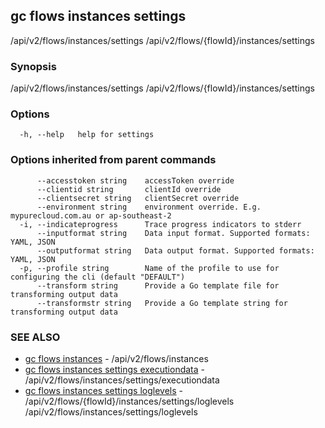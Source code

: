 ## gc flows instances settings

/api/v2/flows/instances/settings /api/v2/flows/{flowId}/instances/settings

### Synopsis

/api/v2/flows/instances/settings /api/v2/flows/{flowId}/instances/settings

### Options

```
  -h, --help   help for settings
```

### Options inherited from parent commands

```
      --accesstoken string    accessToken override
      --clientid string       clientId override
      --clientsecret string   clientSecret override
      --environment string    environment override. E.g. mypurecloud.com.au or ap-southeast-2
  -i, --indicateprogress      Trace progress indicators to stderr
      --inputformat string    Data input format. Supported formats: YAML, JSON
      --outputformat string   Data output format. Supported formats: YAML, JSON
  -p, --profile string        Name of the profile to use for configuring the cli (default "DEFAULT")
      --transform string      Provide a Go template file for transforming output data
      --transformstr string   Provide a Go template string for transforming output data
```

### SEE ALSO

* [gc flows instances](gc_flows_instances.html)	 - /api/v2/flows/instances
* [gc flows instances settings executiondata](gc_flows_instances_settings_executiondata.html)	 - /api/v2/flows/instances/settings/executiondata
* [gc flows instances settings loglevels](gc_flows_instances_settings_loglevels.html)	 - /api/v2/flows/{flowId}/instances/settings/loglevels /api/v2/flows/instances/settings/loglevels


